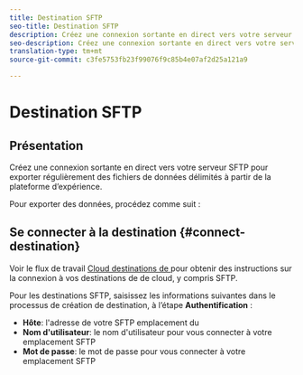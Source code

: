 ```yaml
---
title: Destination SFTP
seo-title: Destination SFTP
description: Créez une connexion sortante en direct vers votre serveur SFTP pour exporter régulièrement des fichiers de données délimités à partir de la plateforme d’expérience.
seo-description: Créez une connexion sortante en direct vers votre serveur SFTP pour exporter régulièrement des fichiers de données délimités à partir de la plateforme d’expérience.
translation-type: tm+mt
source-git-commit: c3fe5753fb23f99076f9c85b4e07af2d25a121a9

---
```



# Destination SFTP

## Présentation

Créez une connexion sortante en direct vers votre serveur SFTP pour exporter régulièrement des fichiers de données délimités à partir de la plateforme d’expérience.

Pour exporter des données, procédez comme suit :

## Se connecter à la destination {#connect-destination}

Voir le flux de travail [Cloud   destinations de ](/help/rtcdp/destinations/cloud-storage-destinations-workflow.md)pour obtenir des instructions sur la connexion à vos destinations de de cloud, y compris SFTP.

Pour les destinations SFTP, saisissez les informations suivantes dans le processus de création de destination, à l’étape **Authentification** :

* **Hôte**: l&#39;adresse de votre  SFTP  emplacement du
* **Nom d&#39;utilisateur**: le nom d&#39;utilisateur pour vous connecter à votre emplacement  SFTP 
* **Mot de passe**: le mot de passe pour vous connecter à votre emplacement  SFTP 